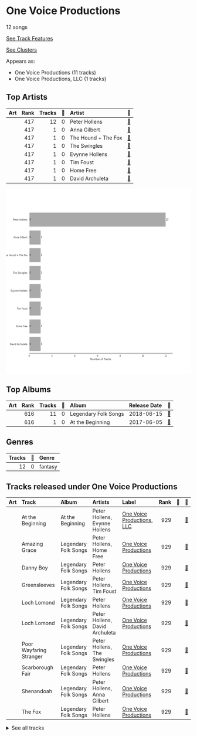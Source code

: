 # One Voice Productions

12 songs

[See Track Features](audio_features.md)

[See Clusters](clusters/overview.md)

Appears as:
- One Voice Productions (11 tracks)
- One Voice Productions, LLC (1 tracks)

## Top Artists

| Art | Rank | Tracks | 💚 | Artist | 🔗 |
|:---|---:|---:|---:|:---|:---|
| <img src="https://i.scdn.co/image/ab6761610000e5eb5c2b393e7d8a0a1bdb64b231" alt="" width="50" /> | 417 | 12 | 0 | Peter Hollens | [🔗](https://open.spotify.com/artist/7EIbKyiLnEJ1Y074UIUyZJ) |
| <img src="https://i.scdn.co/image/ab6761610000e5eb10264b6242b96013b393e9ba" alt="" width="50" /> | 417 | 1 | 0 | Anna Gilbert | [🔗](https://open.spotify.com/artist/77ajzV8In7jP3U2OYT1Yy7) |
| <img src="https://i.scdn.co/image/ab6761610000e5eb2131a1dabfa3b1f2f4fb4b81" alt="" width="50" /> | 417 | 1 | 0 | The Hound + The Fox | [🔗](https://open.spotify.com/artist/6KxrjoB8dMcRC295reb2Us) |
| <img src="https://i.scdn.co/image/ab6761610000e5ebe6929e51ab4408868a13cbd8" alt="" width="50" /> | 417 | 1 | 0 | The Swingles | [🔗](https://open.spotify.com/artist/5QvPTVBx6OlrUuPwC8W3uU) |
| <img src="https://i.scdn.co/image/ab6761610000e5ebf9c4a13ec9833826f03a183a" alt="" width="50" /> | 417 | 1 | 0 | Evynne Hollens | [🔗](https://open.spotify.com/artist/3nj3MfJCFFoKiRkAOW1R8c) |
| <img src="https://i.scdn.co/image/ab67616d0000b273c567eb6d2598c7013ed46ca2" alt="" width="50" /> | 417 | 1 | 0 | Tim Foust | [🔗](https://open.spotify.com/artist/2VtwFbDZzIoT9ZD0uR5HHD) |
| <img src="https://i.scdn.co/image/ab6761610000e5ebbc7a002b6d89aa663b55a7ef" alt="" width="50" /> | 417 | 1 | 0 | Home Free | [🔗](https://open.spotify.com/artist/2MSlGNpwXDScUdspOK6TS7) |
| <img src="https://i.scdn.co/image/ab6761610000e5eb581b950dc7b3f2cc28f0159a" alt="" width="50" /> | 417 | 1 | 0 | David Archuleta | [🔗](https://open.spotify.com/artist/2C9n4tQgNLhHPhSCmdsQnk) |

![Bar chart of top 8 artists](../../images/labels/one_voice_productions/artists.png)

## Top Albums

| Art | Rank | Tracks | 💚 | Album | Release Date | 🔗 |
|:---|---:|---:|---:|:---|:---|:---|
| <img src="https://i.scdn.co/image/ab67616d0000b273fe9bb826b4677ad094f49fa3" alt="" width="50" /> | 616 | 11 | 0 | Legendary Folk Songs | 2018-06-15 | [🔗](https://open.spotify.com/album/22qN0Gw54OwckjTgVGUzVG) |
| <img src="https://i.scdn.co/image/ab67616d0000b273de86cb7d44e765c043a8b596" alt="" width="50" /> | 616 | 1 | 0 | At the Beginning | 2017-06-05 | [🔗](https://open.spotify.com/album/3uN6J4J6VstQCzzHbKbz6j) |



## Genres

| Tracks | 💚 | Genre |
|---:|---:|:---|
| 12 | 0 | fantasy |



## Tracks released under One Voice Productions

| Art | Track | Album | Artists | Label | Rank | 💚 | 🔗 |
|:---|:---|:---|:---|:---|---:|:---|:---|
| <img src="https://i.scdn.co/image/ab67616d0000b273de86cb7d44e765c043a8b596" alt="" width="50" /> | At the Beginning | At the Beginning | Peter Hollens, Evynne Hollens | [One Voice Productions, LLC](.) | 929 | | [🔗](https://open.spotify.com/track/4rONfUG09RBdY299o0rvm8) |
| <img src="https://i.scdn.co/image/ab67616d0000b273fe9bb826b4677ad094f49fa3" alt="" width="50" /> | Amazing Grace | Legendary Folk Songs | Peter Hollens, Home Free | [One Voice Productions](.) | 929 | | [🔗](https://open.spotify.com/track/4Y7ccrzeEvhvCc8IFoxZKd) |
| <img src="https://i.scdn.co/image/ab67616d0000b273fe9bb826b4677ad094f49fa3" alt="" width="50" /> | Danny Boy | Legendary Folk Songs | Peter Hollens | [One Voice Productions](.) | 929 | | [🔗](https://open.spotify.com/track/5DXL9IESZqqqrW2euiWaAA) |
| <img src="https://i.scdn.co/image/ab67616d0000b273fe9bb826b4677ad094f49fa3" alt="" width="50" /> | Greensleeves | Legendary Folk Songs | Peter Hollens, Tim Foust | [One Voice Productions](.) | 929 | | [🔗](https://open.spotify.com/track/0Q7QHXmwjj8u9ajPvwNnCO) |
| <img src="https://i.scdn.co/image/ab67616d0000b273fe9bb826b4677ad094f49fa3" alt="" width="50" /> | Loch Lomond | Legendary Folk Songs | Peter Hollens | [One Voice Productions](.) | 929 | | [🔗](https://open.spotify.com/track/0eUE1gw4CpTlqBktSI9aND) |
| <img src="https://i.scdn.co/image/ab67616d0000b273fe9bb826b4677ad094f49fa3" alt="" width="50" /> | Loch Lomond | Legendary Folk Songs | Peter Hollens, David Archuleta | [One Voice Productions](.) | 929 | | [🔗](https://open.spotify.com/track/1AbjBMyhiiEt5GJiRtlDRX) |
| <img src="https://i.scdn.co/image/ab67616d0000b273fe9bb826b4677ad094f49fa3" alt="" width="50" /> | Poor Wayfaring Stranger | Legendary Folk Songs | Peter Hollens, The Swingles | [One Voice Productions](.) | 929 | | [🔗](https://open.spotify.com/track/0NmsMH3LvATRdd4bRSTdtl) |
| <img src="https://i.scdn.co/image/ab67616d0000b273fe9bb826b4677ad094f49fa3" alt="" width="50" /> | Scarborough Fair | Legendary Folk Songs | Peter Hollens | [One Voice Productions](.) | 929 | | [🔗](https://open.spotify.com/track/1fXgi7opKIjkpjX6uVNJXx) |
| <img src="https://i.scdn.co/image/ab67616d0000b273fe9bb826b4677ad094f49fa3" alt="" width="50" /> | Shenandoah | Legendary Folk Songs | Peter Hollens, Anna Gilbert | [One Voice Productions](.) | 929 | | [🔗](https://open.spotify.com/track/4F0h4ke31MIzjmb018lmml) |
| <img src="https://i.scdn.co/image/ab67616d0000b273fe9bb826b4677ad094f49fa3" alt="" width="50" /> | The Fox | Legendary Folk Songs | Peter Hollens | [One Voice Productions](.) | 929 | | [🔗](https://open.spotify.com/track/14NcPvHX03DgKjTHXXsZNn) |


<details>
<summary>See all tracks</summary>

| Art | Track | Album | Artists | Label | Rank | 💚 | 🔗 |
|:---|:---|:---|:---|:---|---:|:---|:---|
| <img src="https://i.scdn.co/image/ab67616d0000b273fe9bb826b4677ad094f49fa3" alt="" width="50" /> | The Parting Glass | Legendary Folk Songs | Peter Hollens, The Hound + The Fox | [One Voice Productions](.) | 929 | | [🔗](https://open.spotify.com/track/1l1r0PNrP1b15QLJjpgOp6) |
| <img src="https://i.scdn.co/image/ab67616d0000b273fe9bb826b4677ad094f49fa3" alt="" width="50" /> | The Water is Wide | Legendary Folk Songs | Peter Hollens | [One Voice Productions](.) | 929 | | [🔗](https://open.spotify.com/track/2E6c7d4MfJBtOI3B5Vsajk) |

</details>

